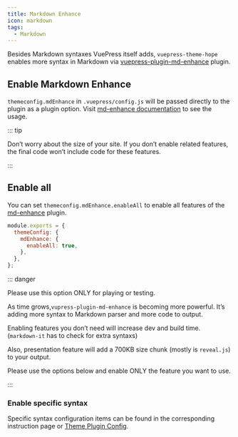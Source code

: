 ```yaml
---
title: Markdown Enhance
icon: markdown
tags:
  - Markdown
---
```


Besides Markdown syntaxes VuePress itself adds, `vuepress-theme-hope` enables more syntax in Markdown via [vuepress-plugin-md-enhance](https://vuepress-theme-hope.github.io/md-enhance) plugin.

## Enable Markdown Enhance

`themeconfig.mdEnhance` in `.vuepress/config.js` will be passed directly to the plugin as a plugin option. Visit [md-enhance documentation](https://vuepress-theme-hope.github.io/md-enhance) to see the usage.

::: tip

Don’t worry about the size of your site. If you don’t enable related features, the final code won’t include code for these features.

:::

## Enable all

You can set `themeconfig.mdEnhance.enableAll` to enable all features of the [md-enhance](https://vuepress-theme-hope.github.io/md-enhance) plugin.

```js {3-5}
module.exports = {
  themeConfig: {
    mdEnhance: {
      enableAll: true,
    },
  },
};
```

::: danger

Please use this option ONLY for playing or testing.

As time grows,`vupress-plugin-md-enhance` is becoming more powerful. It’s adding more syntax to Markdown parser and more code to output.

Enabling features you don’t need will increase dev and build time. (`markdown-it` has to check for extra syntaxs)

Also, presentation feature will add a 700KB size chunk (mostly is `reveal.js`) to your output.

Please use the options below and enable ONLY the feature you want to use.

:::

### Enable specific syntax

Specific syntax configuration items can be found in the corresponding instruction page or [Theme Plugin Config](../../config/theme/plugin.md#mdEnhance).
